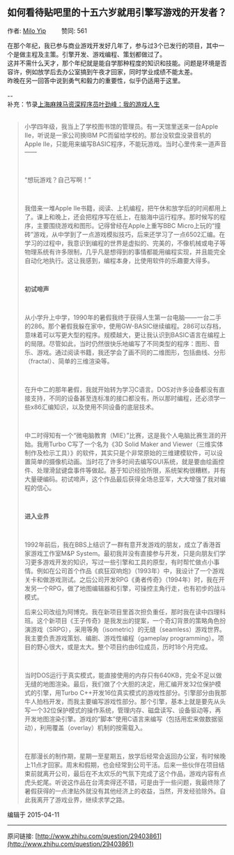 ## 如何看待贴吧里的十五六岁就用引擎写游戏的开发者？

作者: [Milo Yip](http://www.zhihu.com/people/miloyip)&nbsp;&nbsp;&nbsp;&nbsp;&nbsp;&nbsp;&nbsp;&nbsp; 赞同: 561


在那个年纪，我已参与商业游戏开发好几年了，参与过3个已发行的项目，其中一个是做主程及主策。引擎开发、游戏编程、策划都做过了。<br>这并不需什么天才，那个年纪就是能自学那种程度的知识和技能。问题是环境是否容许，例如放学后去办公室搞到午夜才回家，同时学业成绩不能太差。<br>昨晚在另一回答中说到勇气和毅力的重要性，似乎仍适用于这里。<br><br>--<br>补充：节录<a href="http://www.programmer.com.cn/4180/" class=" wrap external" target="_blank" rel="nofollow noreferrer">上海麻辣马资深程序员叶劲峰：我的游戏人生<i class="icon-external"></i></a><br><br><blockquote><p>小学四年级，我当上了学校图书馆的管理员。有一天馆里送来一台Apple IIe，听说是一家公司换IBM PC而留给学校的。那台没软盘没录音机的Apple IIe，只能用来编写BASIC程序，不能玩游戏。当时心里传来一道声音——</p><br><p>“想玩游戏？自己写啊！”</p><br><p>我借来一堆Apple IIe书籍，阅读、上机编程，把午休和放学后的时间都用上了。课上和晚上，还会把程序写在纸上，在脑海中运行程序。那时候写的程序，主要围绕游戏和图形。记得曾经在Apple上重写BBC Micro上玩的“撞砖”游戏，从中学到了一点游戏模拟技巧，后来还学习了一点6502汇编。在学习的过程中，我意识到编程的世界是虚拟的、完美的，不像机械或电子等物理系统有许多限制，几乎凡是想得到的事情都能用编程实现，并且能完全自动化地执行。这让我感到，编程本身，比使用软件的乐趣要大得多。</p><br><p><strong>初试啼声</strong></p><br><p>从小学升上中学，1990年的暑假我终于获得人生第一台电脑——一台二手的286。那个暑假我躲在家中，使用GW-BASIC继续编程。286可以存档，意味着可以写更大型的程序。规模越大，更让我认识到BASIC语言在编程上的局限。尽管如此，当时仍然很快乐地编写了不同类型的程序：图形、音乐、游戏。通过阅读书籍，我还学会了画不同的二维图形，包括曲线、分形（fractal）、简单的三维渲染等。</p><br><p>在升中二的那年暑假，我就开始转为学习C语言。DOS对许多设备都没有直接支持，不同的设备甚至连标准的接口都没有。所以那时编程，还必须学一些x86汇编知识，以及使用不同设备的底层技术。</p><br><p>中二时得知有一个“微电脑教育（MIE）”比赛，这是我个人电脑比赛生涯的开始。我用Turbo C写了一个名为《3D Solid Maker and Viewer（三维实体制作及检示工具）》的软件，其实只是个非常原始的三维建模软件，可以设置简单的摄像机动画。当时花了许多时间去编写GUI系统，就是要由绘画控件、处理滑鼠键盘事件等做起。基于知识经验所限，系统架构很糟糕，并有大量硬编码。初试啼声，这个作品最后获得全场总亚军，大大增强了我对编程的信心。</p><br><p><strong>进入业界</strong></p><br><p>1992年前后，我在BBS上结识了一群有意开发游戏的朋友，成立了香港首家游戏工作室M&amp;P System。最初我并没有直接参与开发，只是向朋友们学习更多游戏开发的知识，写过一些引擎和工具的原型，有时帮忙做点小事情。例如在公司首个作品《疯狂双响炮》（1993年）中，我设计了一个游戏关卡和做游戏测试。之后公司开发RPG《勇者传奇》（1994年）时，我在开发另一个RPG，做了地图编辑器和引擎，可操控主角行走，也有初步的战斗模式。</p><p>后来公司改组为阿博克。我在新项目里首次担负重任，那时我在读中四理科班。这个新项目《王子传奇》是我发出的提案，一个奇幻背景的策略角色扮演游戏（SRPG），采用等角（isometric）的无缝（seamless）游戏世界。我主要负责游戏策划、编剧、游戏性编程（gameplay programming）。项目的野心很大，或是太大。整个项目约由6位成员，历时18个月完成。</p><br><p>当时DOS运行于真实模式，能直接使用的内存只有640KB，完全不足以做无缝的地图渲染。最后，我们做了个大胆的决定，用汇编开发32位保护模式的引擎，用Turbo C++开发16位真实模式的游戏性部分。引擎部分由我那牛人拍档开发，而我主要编写游戏性部分。那个引擎，基本上就是要先从头写一个32位保护模式的操作系统，管理内存、磁盘读写、设备驱动等，再开发地图渲染引擎。游戏的“脚本”使用C语言来编写（包括用宏来做数据驱动），利用覆盖（overlay）机制的按需载入。</p><br><p>在那漫长的制作期，星期一至星期五，放学后经常会返回办公室，有时候晚上11点才回家。周末和假期，也会经常到公司干活。后来一些伙伴在项目结束前就离开公司，最后在不太欢乐的气氛下完成了这个作品，游戏内容有点虎头蛇尾。听说这作品在台湾卖得还不错，可是由于一些问题，我最终除了暑假获得的一点津贴外就没有其他经济上的收益，当然，开发经验除外。自此我离开了游戏业界，继续求学之路。</p></blockquote>



编辑于 2015-04-11



---
原问链接: [http://www.zhihu.com/question/29403861](http://www.zhihu.com/question/29403861)